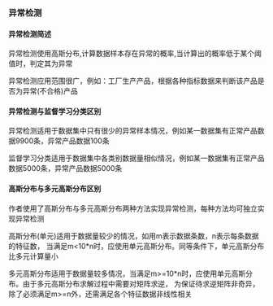 ### 异常检测
#### 异常检测简述
异常检测使用高斯分布,计算数据样本存在异常的概率,当计算出的概率低于某个阈值时，判定其为异常

异常检测应用范围很广，例如：工厂生产产品，根据各种指标数据来判断该产品是否为异常(不合格)产品

#### 异常检测与监督学习分类区别
异常检测适用于数据集中只有很少的异常样本情况，例如某一数据集有正常产品数据9900条，异常产品数据100条

监督学习分类适用于数据集中各类别数据量相似情况，例如某一数据集有正常产品数据5000条，异常产品数据5000条

#### 高斯分布与多元高斯分布区别
作者使用了高斯分布与多元高斯分布两种方法实现异常检测，每种方法均可独立实现异常检测

高斯分布(单元)适用于数据量较少的情况，如用m表示数据条数，n表示每条数据的特征数，
当满足m<10*n时，应使用单元高斯分布。同等条件下，单元高斯分布比多元计算量小

多元高斯分布适用于数据量较多情况，当满足m>=10*n时，应使用单元高斯分布。由于多元高斯分布求解过程中需要对矩阵求逆，
为保证待求逆矩阵非奇异，除了必须满足m>=n外，还需满足各个特征数据非线性相关
